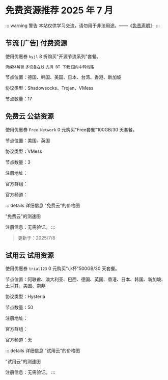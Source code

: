 # 免费资源推荐 2025 年 7 月

::: warning 警告
本站仅供学习交流，请勿用于非法用途。——《[免责声明](/about)》
:::




## 节流  [广告] 付费资源

使用优惠券 `kyjl` 8 折购买"开源节流系列"套餐。

`流媒体解锁` `多设备在线` `支持 BT 下载` `国内中转线路`

节点位置：德国、韩国、美国、日本、台湾、香港、新加坡

协议类型：Shadowsocks、Trojan、VMess

节点数量：17


## 免费云 公益资源

使用优惠券 `Free Network` 0 元购买"Free套餐"100GB️/30 天套餐。

节点位置：美国、英国

协议类型：VMess

节点数量：3

注册地址：

官方群组：

官方频道：

::: details 详细信息
"免费云"的价格图

"免费云"的测速图

注册信息：无需验证。
:::

> 更新于：2025/7/8

## 试用云 试用资源

使用优惠券 `trial123` 0 元购买"小杯"500GB️/30 天套餐。

节点位置：阿联酋、澳大利亚、巴西、德国、英国、香港、日本、韩国、新加坡、土耳其、美国、南非

协议类型：Hysteria

节点数量：50

注册地址：

官方群组：

官方频道：无

::: details 详细信息
"试用云"的价格图

"试用云"的测速图

注册信息：无需验证。
:::



